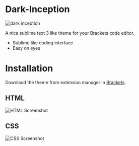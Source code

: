 # Dark-Inception

![dark inception](https://github.com/VikiCode/inception/tree/master/screenshot/darkinceeption.png)

A nice sublime text 3 like theme for your Brackets code editor.

  - Sublime like coding interface
  - Easy on eyes

# Installation

Downlaod the theme from extension manager in [Brackets](http://brackets.io/).


## HTML
![ HTML Screenshot](https://github.com/VikiCode/inception/tree/master/screenshot/html.png)
## CSS
![ CSS Screenshot](https://github.com/VikiCode/inception/tree/master/screenshot/css.png)


